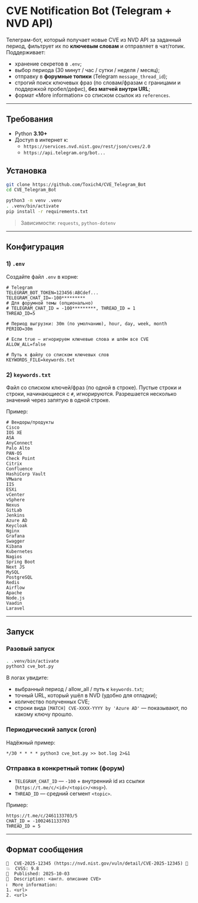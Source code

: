 # CVE Notification Bot (Telegram + NVD API)

Телеграм-бот, который получает новые CVE из NVD API за заданный период, фильтрует их по **ключевым словам** и отправляет в чат/топик.  
Поддерживает:
- хранение секретов в `.env`;
- выбор периода (30 минут / час / сутки / неделя / месяц);
- отправку в **форумные топики** (Telegram `message_thread_id`);
- строгий поиск ключевых фраз (по словам/фразам с границами и поддержкой пробел/дефис), **без матчей внутри URL**;
- формат «More information» со списком ссылок из `references`.

---

## Требования

- Python **3.10+**
- Доступ в интернет к:
  - `https://services.nvd.nist.gov/rest/json/cves/2.0`
  - `https://api.telegram.org/bot...`

## Установка

```bash
git clone https://github.com/Toxich4/CVE_Telegram_Bot
cd CVE_Telegram_Bot

python3 -m venv .venv
. .venv/bin/activate
pip install -r requirements.txt
```

> Зависимости: `requests`, `python-dotenv`

---

## Конфигурация

### 1) `.env`

Создайте файл `.env` в корне:

```dotenv
# Telegram
TELEGRAM_BOT_TOKEN=123456:ABCdef...
TELEGRAM_CHAT_ID=-100*********
# Для форумной темы (опционально)
# TELEGRAM_CHAT_ID = -100*********, THREAD_ID = 1
THREAD_ID=5

# Период выгрузки: 30m (по умолчанию), hour, day, week, month
PERIOD=30m

# Если true — игнорируем ключевые слова и шлём все CVE
ALLOW_ALL=false

# Путь к файлу со списком ключевых слов
KEYWORDS_FILE=keywords.txt
```

### 2) `keywords.txt`

Файл со списком ключей/фраз (по одной в строке). Пустые строки и строки, начинающиеся с `#`, игнорируются. Разрешается несколько значений через запятую в одной строке.

Пример:

```
# Вендоры/продукты
Cisco
IOS XE
ASA
AnyConnect
Palo Alto
PAN-OS
Check Point
Citrix
Confluence
HashiCorp Vault
VMware
IIS
ESXi
vCenter
vSphere
Nexus
GitLab
Jenkins
Azure AD
Keycloak
Nginx
Grafana
Swagger
Kibana
Kubernetes
Nagios
Spring Boot
Next JS
MySQL
PostgreSQL
Redis
Airflow
Apache
Node.js
Vaadin
Laravel
```

---

## Запуск

### Разовый запуск

```bash
. .venv/bin/activate
python3 cve_bot.py
```

В логах увидите:
- выбранный период / allow_all / путь к `keywords.txt`;
- точный URL, который ушёл в NVD (удобно для отладки);
- количество полученных CVE;
- строки вида `[MATCH] CVE-XXXX-YYYY by 'Azure AD'` — показывают, по какому ключу прошло.

### Периодический запуск (cron)
Надёжный пример:

```cron
*/30 * * * * python3 cve_bot.py >> bot.log 2>&1
```

### Отправка в конкретный топик (форум)

- `TELEGRAM_CHAT_ID` — `-100` + внутренний id из ссылки (`https://t.me/c/<id>/<topic>/<msg>`).
- `THREAD_ID` — средний сегмент `<topic>`.

Пример:

```
https://t.me/c/2461133703/5
CHAT_ID = -1002461133703
THREAD_ID = 5
```

---

## Формат сообщения

```
🚨  CVE-2025-12345 (https://nvd.nist.gov/vuln/detail/CVE-2025-12345) 🚨
💥  CVSS: 9.8
📅  Published: 2025-10-03
📓  Description: <англ. описание CVE>
ℹ️  More information:
1. <url>
2. <url>
```
